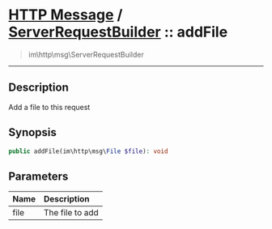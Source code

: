 # [HTTP Message](http.md) / [ServerRequestBuilder](http-ServerRequestBuilder.md) :: addFile
 > im\http\msg\ServerRequestBuilder
____

## Description
Add a file to this request

## Synopsis
```php
public addFile(im\http\msg\File $file): void
```

## Parameters
| Name | Description |
| :--- | :---------- |
| file | The file to add |
